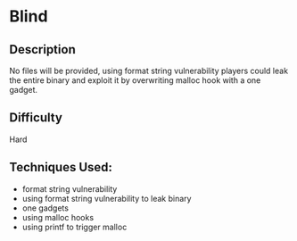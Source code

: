 # Blind
## Description
No files will be provided, using format string vulnerability players could leak the entire binary and exploit it by overwriting malloc hook with a one gadget.
## Difficulty
Hard
## Techniques Used:
* format string vulnerability
* using format string vulnerability to leak binary
* one gadgets
* using malloc hooks
* using printf to trigger malloc

